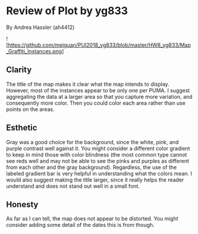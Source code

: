 # Review of Plot by yg833
By Andrea Hassler (ah4412)

![https://github.com/meiguan/PUI2018_yg833/blob/master/HW8_yg833/Map_Graffiti_Instances.png]

## Clarity
The title of the map makes it clear what the map intends to display. However, most of the instances appear to be only one per PUMA. I suggest aggregating the data at a larger area so that you capture more variation, and consequently more color. Then you could color each area rather than use points on the areas.  

## Esthetic
Gray was a good choice for the background, since the white, pink, and purple contrast well against it. You might consider a different color gradient to keep in mind those with color blindness (the most common type cannot see reds well and may not be able to see the pinks and purples as different from each other and the gray background). Regardless, the use of the labeled gradient bar is very helpful in understanding what the colors mean. I would also suggest making the title larger, since it really helps the reader understand and does not stand out well in a small font.  

## Honesty
As far as I can tell, the map does not appear to be distorted. You might consider adding some detail of the dates this is from though.



